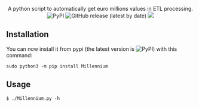 <p align="center">
  A python script to automatically get euro millions values in ETL processing.
  <br>
  <img alt="PyPI" src="https://img.shields.io/pypi/v/coercer">
  <img alt="GitHub release (latest by date)" src="https://img.shields.io/github/v/release/mikusher/scoop">
  <a href="https://twitter.com/intent/follow?screen_name=mikusher" title="Follow"><img src="https://img.shields.io/twitter/follow/mikusher?label=Mikusher&style=social"></a>
  <br>
</p>


## Installation

You can now install it from pypi (the latest version is <img alt="PyPI" src="https://img.shields.io/pypi/v/coercer">) with this command:

```
sudo python3 -m pip install Millennium
```

## Usage

```
$ ./Millennium.py -h                                                                                                  
```
